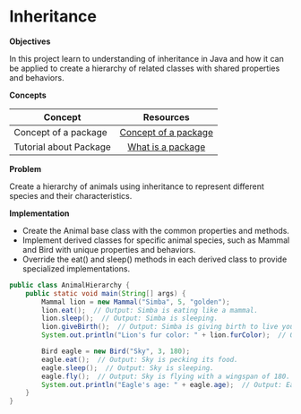# Inheritance


**Objectives**

In this project learn to understanding of inheritance in Java and how it can be applied to create a hierarchy of related classes with shared properties and behaviors.

**Concepts**

| Concept   |      Resources      |
|----------|:-------------:|
|Concept of a package |  [Concept of a package ](https://github.com/nourabyte/high-level-language/blob/main/resources/what-is-a-package.md) |
|Tutorial about Package      |    [What is a package](https://www.youtube.com/watch?v=Bua6LQO2vQ8)  |


**Problem**

Create a hierarchy of animals using inheritance to represent different species and their characteristics.

**Implementation**
* Create the Animal base class with the common properties and methods.
* Implement derived classes for specific animal species, such as Mammal and Bird with unique properties and behaviors.
* Override the eat() and sleep() methods in each derived class to provide specialized implementations.
  
```Java
public class AnimalHierarchy {
    public static void main(String[] args) {
        Mammal lion = new Mammal("Simba", 5, "golden");
        lion.eat();  // Output: Simba is eating like a mammal.
        lion.sleep();  // Output: Simba is sleeping.
        lion.giveBirth();  // Output: Simba is giving birth to live young.
        System.out.println("Lion's fur color: " + lion.furColor);  // Output: Lion's fur color: golden

        Bird eagle = new Bird("Sky", 3, 180);
        eagle.eat();  // Output: Sky is pecking its food.
        eagle.sleep();  // Output: Sky is sleeping.
        eagle.fly();  // Output: Sky is flying with a wingspan of 180.
        System.out.println("Eagle's age: " + eagle.age);  // Output: Eagle's age: 3
    }
}

```

